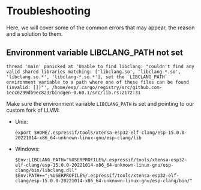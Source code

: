 # Troubleshooting

Here, we will cover some of the common errors that may appear, the reason and a solution to them.

## Environment variable LIBCLANG_PATH not set
```
thread 'main' panicked at 'Unable to find libclang: "couldn't find any valid shared libraries matching: ['libclang.so', 'libclang-*.so', 'libclang.so.*', 'libclang-*.so.*'], set the `LIBCLANG_PATH` environment variable to a path where one of these files can be found (invalid: [])"', /home/esp/.cargo/registry/src/github.com-1ecc6299db9ec823/bindgen-0.60.1/src/lib.rs:2172:31
```
Make sure the environment variable `LIBCLANG_PATH` is set and pointing to our custom fork of LLVM:
- Unix:
  ```
  export $HOME/.espressif/tools/xtensa-esp32-elf-clang/esp-15.0.0-20221014-x86_64-unknown-linux-gnu/esp-clang/lib
  ```
- Windows:
  ```
  $Env:LIBCLANG_PATH="%USERPROFILE%/.espressif/tools/xtensa-esp32-elf-clang/esp-15.0.0-20221014-x86_64-unknown-linux-gnu/esp-clang/bin/libclang.dll"
  $Env:PATH+=";%USERPROFILE%/.espressif/tools/xtensa-esp32-elf-clang/esp-15.0.0-20221014-x86_64-unknown-linux-gnu/esp-clang/bin/"
  ```
